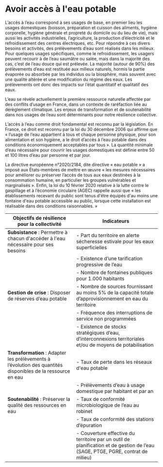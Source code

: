 # Avoir accès à l'eau potable

L’accès à l’eau correspond à ses usages de base, en premier lieu les usages domestiques (boisson, préparation et cuisson des aliments, hygiène corporelle, hygiène générale et propreté du domicile ou du lieu de vie), mais aussi les activités industrielles, l’agriculture, la production d’électricité et le refroidissement des centres électriques, etc. Pour répondre à ces divers besoins et activités, des prélèvements d’eau sont réalisés dans les milieux. Pour quelques usages spécifiques, comme le refroidissement, les usagers peuvent recourir à de l’eau saumâtre ou salée, mais dans la majorité des cas, c’est de l’eau douce qui est prélevée.
La majorité (autour de 90%) des prélèvements d’eau est restituée aux milieux naturels, hormis la partie évaporée ou absorbée par les individus ou la biosphère, mais souvent avec une qualité altérée et une modification du régime des eaux. Les prélèvements ont donc des impacts sur l’état quantitatif et qualitatif des eaux.

L’eau se révèle actuellement la première ressource naturelle affectée par des conflits d’usage en France, dans un contexte de raréfaction liée au dérèglement climatique. Les enjeux de transformation et de soutenabilité dans nos usages de l’eau sont déterminants pour notre résilience collective. 

L’accès à l’eau comme droit fondamental est reconnu par la législation. En France, ce droit est reconnu par la loi du 30 décembre 2006 qui affirme que « l’usage de l’eau appartient à tous et chaque personne physique, pour son alimentation et son hygiène, a le droit d’accès à l’eau potable dans des conditions économiquement acceptables par tous ». La quantité minimale d’eau nécessaire pour couvrir les usages domestiques est définie entre 50 et 100 litres d’eau par personne et par jour.

La directive européenne n°2020/2184, dite directive « eau potable » a imposé aux États-membres de mettre en œuvre « les mesures nécessaires pour améliorer ou préserver l’accès de tous aux eaux destinées à la consommation humaine, en particulier les groupes vulnérables et marginalisés ». Enfin, la loi du 10 février 2020 relative à la lutte contre le gaspillage et à l’économie circulaire (AGEC) rappelle aussi que « les établissements recevant du public sont tenus d'être équipés d'au moins une fontaine d'eau potable accessible au public, lorsque cette installation est réalisable dans des conditions raisonnables. »

| **Objectifs de résilience pour la collectivité**                                | **Indicateurs**                                                                                                                                                  |
|--------------------------------------------------------------------------------|-----------------------------------------------------------------------------------------------------------------------------------------------------------------|
| **Subsistance** : Permettre à chacun d'accéder à l'eau nécessaire pour ses besoins | - Part du territoire en alerte sécheresse estivale pour les eaux superficielles                                                                                  |
|                                                                                | - Existence d’une tarification progressive de l’eau                                                                                                             |
|                                                                                | - Nombre de fontaines publiques pour 1.000 habitants                                                                                                            |
| **Gestion de crise** : Disposer de réserves d’eau potable                      | - Nombre de sources fournissant au moins 5% de la capacité totale d’approvisionnement en eau du territoire                                                      |
|                                                                                | - Fréquence des interruptions de service non programmées                                                                                                        |
|                                                                                | - Existence de stocks stratégiques d’eau, d’interconnexions territoriales et/ou de moyens de potabilisation                                                     |
| **Transformation** : Adapter les prélèvements à l’évolution des quantités disponibles de la ressource en eau | - Taux de perte dans les réseaux d'eau potable                                                                                                                  |
|                                                                                | - Prélèvements d’eau à usage domestique par habitant et par an                                                                                                  |
| **Soutenabilité** : Préserver la qualité des ressources en eau                 | - Taux de conformité microbiologique de l’eau au robinet                                                                                                        |
|                                                                                | - Taux de conformité des stations d’épuration                                                                                                                  |
|                                                                                | - Couverture effective du territoire par un outil de planification et de gestion de l’eau (SAGE, PTGE, PGRE, contrat de milieu)                                 |


